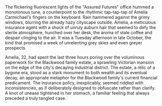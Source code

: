 The flickering fluorescent lights of the "Assured Futures" office hummed a monotonous tune, a counterpoint to the rhythmic tap-tap-tap of Amelia Carmichael's fingers on the keyboard.  Rain hammered against the grimy windows, blurring the already hazy cityscape outside.  Amelia, a meticulous insurance agent with a shock of unruly auburn hair that seemed to defy the sterile atmosphere, hunched over her desk, the aroma of stale coffee and despair clinging to the air.  It was a Tuesday afternoon in late October, the kind that promised a week of unrelenting grey skies and even greyer prospects.  

Amelia, 32,  had spent the last three hours poring over the voluminous paperwork for the Blackwood family estate, a sprawling Victorian mansion on the edge of the city's decaying industrial district.  The estate, a relic of a bygone era, stood as a stark monument to both wealth and its eventual decay, an appropriate metaphor for the Blackwood family's current financial predicament. The insurance policy, inexplicably, seemed riddled with inconsistencies, as if deliberately designed to obfuscate rather than clarify.  A knot of unease tightened in her stomach, a familiar feeling that always preceded a truly tangled case.

